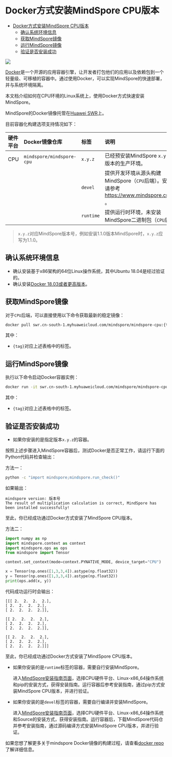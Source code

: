 # Docker方式安装MindSpore CPU版本

<!-- TOC -->

- [Docker方式安装MindSpore CPU版本](#docker方式安装mindspore-cpu版本)
    - [确认系统环境信息](#确认系统环境信息)
    - [获取MindSpore镜像](#获取mindspore镜像)
    - [运行MindSpore镜像](#运行mindspore镜像)
    - [验证是否安装成功](#验证是否安装成功)

<!-- /TOC -->

<a href="https://gitee.com/mindspore/docs/blob/r1.5/install/mindspore_cpu_install_docker.md" target="_blank"><img src="https://gitee.com/mindspore/docs/raw/r1.5/resource/_static/logo_source.png"></a>

[Docker](https://docs.docker.com/get-docker/)是一个开源的应用容器引擎，让开发者打包他们的应用以及依赖包到一个轻量级、可移植的容器中。通过使用Docker，可以实现MindSpore的快速部署，并与系统环境隔离。

本文档介绍如何在CPU环境的Linux系统上，使用Docker方式快速安装MindSpore。

MindSpore的Docker镜像托管在[Huawei SWR](https://support.huaweicloud.com/swr/index.html)上。

目前容器化构建选项支持情况如下：

| 硬件平台   | Docker镜像仓库                | 标签                       | 说明                                       |
| :----- | :------------------------ | :----------------------- | :--------------------------------------- |
| CPU    | `mindspore/mindspore-cpu` | `x.y.z`                  | 已经预安装MindSpore `x.y.z` CPU版本的生产环境。       |
|        |                           | `devel`                  | 提供开发环境从源头构建MindSpore（`CPU`后端）。安装详情请参考<https://www.mindspore.cn/install> 。 |
|        |                           | `runtime`                | 提供运行时环境，未安装MindSpore二进制包（`CPU`后端）。         |

> `x.y.z`对应MindSpore版本号，例如安装1.1.0版本MindSpore时，`x.y.z`应写为1.1.0。

## 确认系统环境信息

- 确认安装基于x86架构的64位Linux操作系统，其中Ubuntu 18.04是经过验证的。
- 确认安装[Docker 18.03或者更高版本](https://docs.docker.com/get-docker/)。

## 获取MindSpore镜像

对于`CPU`后端，可以直接使用以下命令获取最新的稳定镜像：

```bash
docker pull swr.cn-south-1.myhuaweicloud.com/mindspore/mindspore-cpu:{tag}
```

其中：

- `{tag}`对应上述表格中的标签。

## 运行MindSpore镜像

执行以下命令启动Docker容器实例：

```bash
docker run -it swr.cn-south-1.myhuaweicloud.com/mindspore/mindspore-cpu:{tag} /bin/bash
```

其中：

- `{tag}`对应上述表格中的标签。

## 验证是否安装成功

- 如果你安装的是指定版本`x.y.z`的容器。

按照上述步骤进入MindSpore容器后，测试Docker是否正常工作，请运行下面的Python代码并检查输出：

方法一：

```bash
python -c "import mindspore;mindspore.run_check()"
```

如果输出：

```text
mindspore version: 版本号
The result of multiplication calculation is correct, MindSpore has been installed successfully!
```

至此，你已经成功通过Docker方式安装了MindSpore CPU版本。

方法二：

```python
import numpy as np
import mindspore.context as context
import mindspore.ops as ops
from mindspore import Tensor

context.set_context(mode=context.PYNATIVE_MODE, device_target="CPU")

x = Tensor(np.ones([1,3,3,4]).astype(np.float32))
y = Tensor(np.ones([1,3,3,4]).astype(np.float32))
print(ops.add(x, y))
```

代码成功运行时会输出：

```text
[[[ 2.  2.  2.  2.],
[ 2.  2.  2.  2.],
[ 2.  2.  2.  2.]],

[[ 2.  2.  2.  2.],
[ 2.  2.  2.  2.],
[ 2.  2.  2.  2.]],

[[ 2.  2.  2.  2.],
[ 2.  2.  2.  2.],
[ 2.  2.  2.  2.]]]
```

至此，你已经成功通过Docker方式安装了MindSpore CPU版本。

- 如果你安装的是`runtime`标签的容器，需要自行安装MindSpore。

    进入[MindSpore安装指南页面](https://www.mindspore.cn/install)，选择CPU硬件平台、Linux-x86_64操作系统和pip的安装方式，获得安装指南。运行容器后参考安装指南，通过pip方式安装MindSpore CPU版本，并进行验证。

- 如果你安装的是`devel`标签的容器，需要自行编译并安装MindSpore。

    进入[MindSpore安装指南页面](https://www.mindspore.cn/install)，选择CPU硬件平台、Linux-x86_64操作系统和Source的安装方式，获得安装指南。运行容器后，下载MindSpore代码仓并参考安装指南，通过源码编译方式安装MindSpore CPU版本，并进行验证。

如果您想了解更多关于mindspore Docker镜像的构建过程，请查看[docker repo](https://gitee.com/mindspore/mindspore/blob/r1.5/docker/README.md)了解详细信息。
